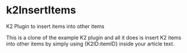 # k2InsertItems
K2 Plugin to insert items into other items

This is a clone of the example K2 plugin and all it does is insert K2 items into other items by simply using {K2ID:itemID} inside your article text.
